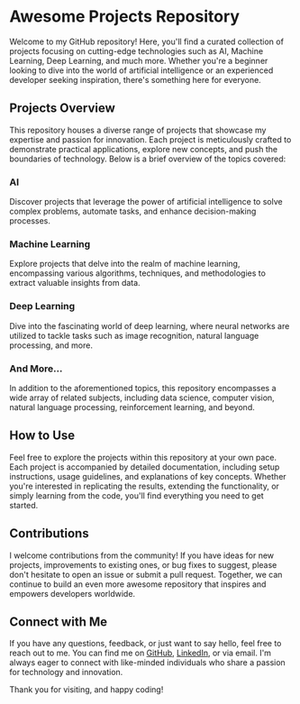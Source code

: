 # Awesome Projects Repository

Welcome to my GitHub repository! Here, you'll find a curated collection of projects focusing on cutting-edge technologies such as AI, Machine Learning, Deep Learning, and much more. Whether you're a beginner looking to dive into the world of artificial intelligence or an experienced developer seeking inspiration, there's something here for everyone.

## Projects Overview

This repository houses a diverse range of projects that showcase my expertise and passion for innovation. Each project is meticulously crafted to demonstrate practical applications, explore new concepts, and push the boundaries of technology. Below is a brief overview of the topics covered:

### AI

Discover projects that leverage the power of artificial intelligence to solve complex problems, automate tasks, and enhance decision-making processes.

### Machine Learning

Explore projects that delve into the realm of machine learning, encompassing various algorithms, techniques, and methodologies to extract valuable insights from data.

### Deep Learning

Dive into the fascinating world of deep learning, where neural networks are utilized to tackle tasks such as image recognition, natural language processing, and more.

### And More...

In addition to the aforementioned topics, this repository encompasses a wide array of related subjects, including data science, computer vision, natural language processing, reinforcement learning, and beyond.

## How to Use

Feel free to explore the projects within this repository at your own pace. Each project is accompanied by detailed documentation, including setup instructions, usage guidelines, and explanations of key concepts. Whether you're interested in replicating the results, extending the functionality, or simply learning from the code, you'll find everything you need to get started.

## Contributions

I welcome contributions from the community! If you have ideas for new projects, improvements to existing ones, or bug fixes to suggest, please don't hesitate to open an issue or submit a pull request. Together, we can continue to build an even more awesome repository that inspires and empowers developers worldwide.

## Connect with Me

If you have any questions, feedback, or just want to say hello, feel free to reach out to me. You can find me on [GitHub](https://github.com/your_username), [LinkedIn](https://www.linkedin.com/in/your_profile), or via email. I'm always eager to connect with like-minded individuals who share a passion for technology and innovation.

Thank you for visiting, and happy coding!
